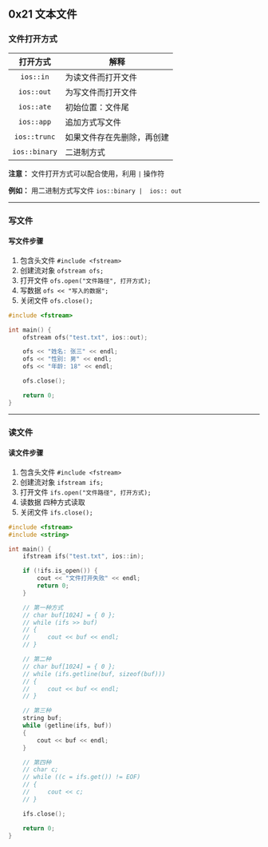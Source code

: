 ## 0x21 文本文件

### 文件打开方式

| 打开方式       | 解释                       |
| :-----------: | -------------------------- |
| `ios::in`     | 为读文件而打开文件          |
| `ios::out`    | 为写文件而打开文件          |
| `ios::ate`    | 初始位置：文件尾            |
| `ios::app`    | 追加方式写文件              |
| `ios::trunc`  | 如果文件存在先删除，再创建  |
| `ios::binary` | 二进制方式                 |

**注意：** 文件打开方式可以配合使用，利用 `|` 操作符

**例如：** 用二进制方式写文件 `ios::binary |  ios:: out`


----------------


### 写文件

#### 写文件步骤

1. 包含头文件 `#include <fstream>`
2. 创建流对象 `ofstream ofs;`
3. 打开文件 `ofs.open("文件路径", 打开方式);`
4. 写数据 `ofs << "写入的数据";`
5. 关闭文件 `ofs.close();`

``` C++
#include <fstream>

int main() {
    ofstream ofs("test.txt", ios::out);

    ofs << "姓名: 张三" << endl;
    ofs << "性别: 男" << endl;
    ofs << "年龄: 18" << endl;

    ofs.close();

    return 0;
}
```


---------------


### 读文件

#### 读文件步骤

1. 包含头文件 `#include <fstream>`
2. 创建流对象 `ifstream ifs;`
3. 打开文件 `ifs.open("文件路径", 打开方式);`
4. 读数据 四种方式读取
5. 关闭文件 `ifs.close();`

``` C++
#include <fstream>
#include <string>

int main() {
    ifstream ifs("test.txt", ios::in);

    if (!ifs.is_open()) {
        cout << "文件打开失败" << endl;
        return 0;
    }

    // 第一种方式
    // char buf[1024] = { 0 };
    // while (ifs >> buf)
    // {
    //     cout << buf << endl;
    // }

    // 第二种
    // char buf[1024] = { 0 };
    // while (ifs.getline(buf, sizeof(buf)))
    // {
    //     cout << buf << endl;
    // }

    // 第三种
    string buf;
    while (getline(ifs, buf))
    {
        cout << buf << endl;
    }

    // 第四种
    // char c;
    // while ((c = ifs.get()) != EOF)
    // {
    //     cout << c;
    // }

    ifs.close();

    return 0;
}
```
